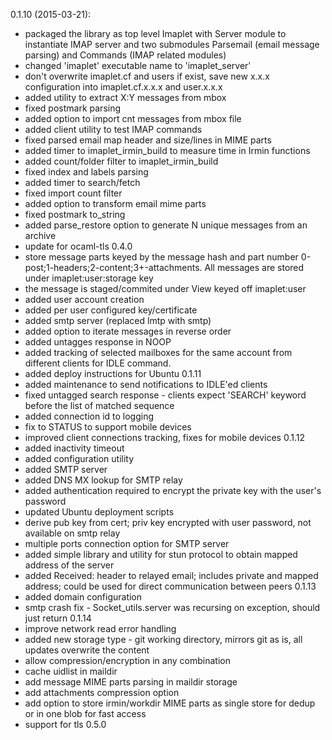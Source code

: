 0.1.10 (2015-03-21):
* packaged the library as top level Imaplet with Server module to instantiate IMAP server and two submodules Parsemail (email message parsing) and Commands (IMAP related modules)
* changed 'imaplet' executable name to 'imaplet_server'
* don't overwrite imaplet.cf and users if exist, save new x.x.x configuration into imaplet.cf.x.x.x and user.x.x.x
* added utility to extract X:Y messages from mbox
* fixed postmark parsing
* added option to import cnt messages from mbox file
* added client utility to test IMAP commands
* fixed parsed email map header and size/lines in MIME parts
* added timer to imaplet_irmin_build to measure time in Irmin functions
* added count/folder filter to imaplet_irmin_build
* fixed index and labels parsing
* added timer to search/fetch
* fixed import count filter
* added option to transform email mime parts
* fixed postmark to_string
* added parse_restore option to generate N unique messages from an archive
* update for ocaml-tls 0.4.0
* store message parts keyed by the message hash and part number 0-post;1-headers;2-content;3+-attachments. All messages are stored under imaplet:user:storage key
* the message is staged/commited under View keyed off imaplet:user
* added user account creation
* added per user configured key/certificate
* added smtp server (replaced lmtp with smtp)
* added option to iterate messages in reverse order
* added untagges response in NOOP
* added tracking of selected mailboxes for the same account from different clients for IDLE command.
* added deploy instructions for Ubuntu
0.1.11
* added maintenance to send notifications to IDLE'ed clients
* fixed untagged search response - clients expect 'SEARCH' keyword before the list of matched sequence
* added connection id to logging
* fix to STATUS to support mobile devices
* improved client connections tracking, fixes for mobile devices
0.1.12
* added inactivity timeout
* added configuration utility
* added SMTP server
* added DNS MX lookup for SMTP relay
* added authentication required to encrypt the private key with the user's password
* updated Ubuntu deployment scripts
* derive pub key from cert; priv key encrypted with user password, not available on smtp relay
* multiple ports connection option for SMTP server
* added simple library and utility for stun protocol to obtain mapped address of the server
* added Received: header to relayed email; includes private and mapped address; could be used for direct communication between peers
0.1.13
* added domain configuration
* smtp crash fix - Socket_utils.server was recursing on exception, should just return
0.1.14
* improve network read error handling
* added new storage type - git working directory, mirrors git as is, all updates overwrite the content
* allow compression/encryption in any combination
* cache uidlist in maildir
* add message MIME parts parsing in maildir storage
* add attachments compression option
* add option to store irmin/workdir MIME parts as single store for dedup or in one blob for fast access
* support for tls 0.5.0

